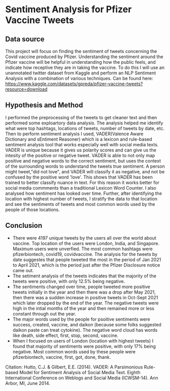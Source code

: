 # Sentiment Analysis for Pfizer Vaccine Tweets
## Data source
This project will focus on finding the sentiment of tweets concerning the Covid vaccine produced by Pfizer. Understanding the sentiment around the Pfizer vaccine will be helpful in understanding how the public feels, and indicate how receptive they are in taking the vaccine. To do this I will use an unannotated twitter dataset from Kaggle and perform an NLP Sentiment Analysis with a combination of various techniques. Can be found here: https://www.kaggle.com/datasets/gpreda/pfizer-vaccine-tweets?resource=download

## Hypothesis and Method
I performed the preprocessing of the tweets to get cleaner text and then performed some exploartory data analysis. The analysis helped me identify what were top hashtags, locations of tweets, number of tweets by date, etc. Then to perform sentiment analysis I used, VADER(Valence Aware Dictionary and sEntiment Reasoner) which is a lexicon and rule-based sentiment analysis tool that works especially well with social media texts. VADER is unique because it gives us polarity scores and can give us the intesity of the positive or negative tweet. VADER is able to not only map positive and negative words to the correct sentiment, but uses the context of the surrounding words to understand the tweets true sentiment. A person might tweet,"did not love", and VADER will classify it as negative, and not be confused by the positive word 'love'. This shows that VADER has been trained to better classify nuance in text. For this reason it works better for social media commments than a traditional Lexicon Word Counter. I also analysed how sentiment has looked over time.
Further, after identifying the location with highest number of tweets, I stratify the data to that location and see the sentiments of tweets and most common words used by the people of those locations.

## Conclusion
- There were 4197 unique tweets by the users all over the world about vaccine.  Top location of the users were London, India, and Singapore. Maximum users were unverfied. The most common hashtags were pfizerbiontech, covid19, covidvaccine. The analysis for the tweets by date suggestes that people tweeted the most in the period of Jan 2021 to April 2021, which is the period just after the Pfizer Disclosure notice came out. 
- The setiment analysis of the tweets indicates that the majority of the tweets were positive, with only 12.5% being negative. 
- The sentiments changed over time, people tweeted more positive tweets initially in the year and then there was a drop after May 2021, then there was a sudden increase in positive tweets in Oct-Sept 2021 which later dropped by the end of the year. The negative tweets were high in the intial months of the year and then remained more or less constant through out the year. 
- The major words used by the people for psoitive sentiments were success, created, vaccine, and daikon (because some folks suggested daikon paste can treat cytokine). The negative word cloud has words like death, side effect, first, stop, second, vaccine. 
- When I focused on users of London (location with highest tweets) I found that majority of sentiments were positive, with only 17% being negative. Most common words used by these people were pfizerbiontech, vaccine, first, got, done, thank.

Citation: Hutto, C.J. & Gilbert, E.E. (2014). VADER: A Parsimonious Rule-based Model for Sentiment Analysis of Social Media Text. Eighth International Conference on Weblogs and Social Media (ICWSM-14). Ann Arbor, MI, June 2014.
